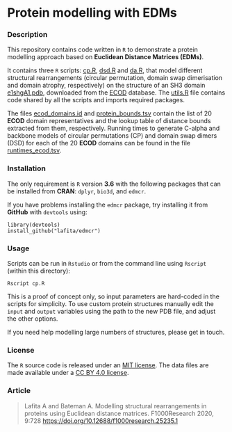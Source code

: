 # Protein modelling with EDMs

### Description
This repository contains code written in `R` to demonstrate a protein modelling approach based on **Euclidean Distance Matrices (EDMs)**.

It contains three `R` scripts: [cp.R](cp.R), [dsd.R](dsd.R) and [da.R](da.R), that model different structural rearrangements (circular permutation, domain swap dimerisation and domain atrophy, respectively) on the structure of an SH3 domain [e1shgA1.pdb](e1shgA1.pdb), downloaded from the [ECOD](http://prodata.swmed.edu/ecod) database.
The [utils.R](utils.R) file contains code shared by all the scripts and imports required packages.

The files [ecod_domains.id](ecod_domains.id) and [protein_bounds.tsv](protein_bounds.tsv) contain the list of 20 **ECOD** domain representatives and the lookup table of distance bounds extracted from them, respectively.
Running times to generate C-alpha and backbone models of circular permutations (CP) and domain swap dimers (DSD) for each of the 20 **ECOD** domains can be found in the file [runtimes_ecod.tsv](runtimes_ecod.tsv).

### Installation

The only requirement is `R` version **3.6** with the following packages that can be installed from **CRAN**: `dplyr`, `bio3d`, and `edmcr`.

If you have problems installing the `edmcr` package, try installing it from **GitHub** with `devtools` using:
```
library(devtools)
install_github("lafita/edmcr")
```

### Usage

Scripts can be run in `Rstudio` or from the command line using `Rscript` (within this directory):
```
Rscript cp.R
```
This is a proof of concept only, so input parameters are hard-coded in the scripts for simplicity.
To use custom protein structures manually edit the `input` and `output` variables using the path to the new PDB file, and adjust the other options.

If you need help modelling large numbers of structures, please get in touch.

### License

The `R` source code is released under an [MIT license](LICENSE).
The data files are made available under a [CC BY 4.0 license](https://creativecommons.org/licenses/by/4.0).

### Article

>Lafita A and Bateman A. Modelling structural rearrangements in proteins using Euclidean distance matrices. F1000Research 2020, 9:728 https://doi.org/10.12688/f1000research.25235.1
